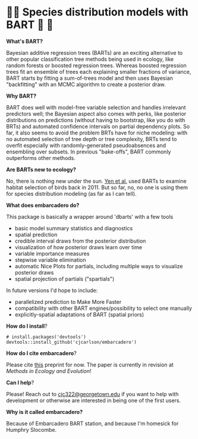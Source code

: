 # 🌲🌉 Species distribution models with BART 🌉 🌲

__What's BART?__ 

Bayesian additive regression trees (BARTs) are an exciting alternative to other popular classification tree methods being used in ecology, like random forests or boosted regression trees. Whereas boosted regression trees fit an ensemble of trees each explaining smaller fractions of variance, BART starts by fitting a sum-of-trees model and then uses Bayesian "backfitting" with an MCMC algorithm to create a posterior draw. 

__Why BART?__ 

BART does well with model-free variable selection and handles irrelevant predictors well; the Bayesian aspect also comes with perks, like posterior distributions on predictions (without having to bootstrap, like you do with BRTs) and automated confidence intervals on partial dependency plots. So far, it also seems to avoid the problem BRTs have for niche modeling: with no automated selection of tree depth or tree complexity, BRTs tend to overfit especially with randomly-generated pseudoabsences and ensembling over subsets. In previous "bake-offs", BART commonly outperforms other methods.

__Are BARTs new to ecology?__

No, there is nothing new under the sun. [Yen et al.](https://onlinelibrary.wiley.com/doi/pdf/10.1111/j.1600-0587.2011.06651.x) used BARTs to examine habitat selection of birds back in 2011. But so far, no, no one is using them for species distribution modeling (as far as I can tell).

__What does embarcadero do?__

This package is basically a wrapper around 'dbarts'  with a few tools
- basic model summary statistics and diagnostics 
- spatial prediction 
- credible interval draws from the posterior distribution
- visualization of how posterior draws learn over time 
- variable importance measures
- stepwise variable elimination
- automatic Nice Plots for partials, including multiple ways to visualize posterior draws
- spatial projection of partials ("spartials")

In future versions I'd hope to include:
- parallelized prediction to Make More Faster
- compatibility with other BART engines/possibility to select one manually
- explicitly-spatial adaptations of BART (spatial priors)

__How do I install__?

```
# install.packages('devtools')
devtools::install_github('cjcarlson/embarcadero')
```

__How do I cite embarcadero__?

Please cite [this](https://www.biorxiv.org/content/biorxiv/early/2019/09/19/774604.full.pdf) preprint for now. The paper is currently in revision at *Methods in Ecology and Evolution*!

__Can I help__?

Please! Reach out to cjc322@georgetown.edu if you want to help with development or otherwise are interested in being one of the first users.

__Why is it called embarcadero?__

Because of Embarcadero BART station, and because I'm homesick for Humphry Slocombe. 
